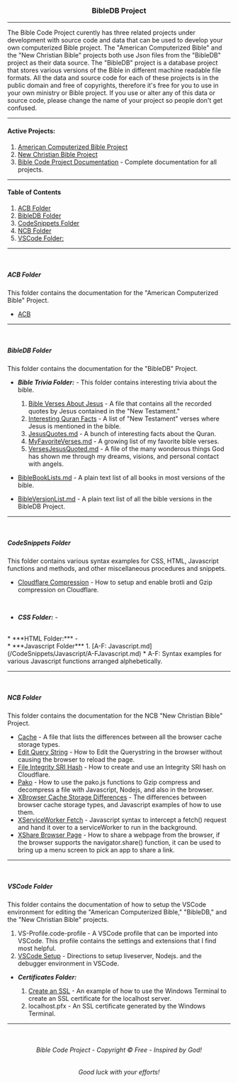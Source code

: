 <h3 align="center">BibleDB Project</h3>

---

The Bible Code Project curently has three related projects under development with source code and data that can be used to develop your own computerized Bible project. The "American Computerized Bible" and the "New Christian Bible" projects both use Json files from the "BibleDB" project as their data source. The "BibleDB" project is a database project that stores various versions of the Bible in different machine readable file formats. All the data and source code for each of these projects is in the public domain and free of copyrights, therefore it's free for you to use in your own ministry or Bible project. If you use or alter any of this data or source code, please change the name of your project so people don't get confused.

---

#### Active Projects:

1. [American Computerized Bible Project](https://github.com/ACB-Bible/AmericanComputerizedBible)
2. [New Christian Bible Project](https://github.com/ACB-Bible/NCB)
3. [Bible Code Project Documentation](https://github.com/ACB-Bible/DOC) - Complete documentation for all projects.
---

#### Table of Contents

1. [ACB Folder](#acb-folder)
2. [BibleDB Folder](#bibledb-folder)
3. [CodeSnippets Folder](#codesnippets-folder)
4. [NCB Folder](#ncb-folder)
5. [VSCode Folder:](#vscode-folder)

---

<br>

##### ACB Folder
This folder contains the documentation for the "American Computerized Bible" Project.

* [ACB](/ACB/ACB.md)

---

<br>

##### BibleDB Folder
This folder contains the documentation for the "BibleDB" Project.

* ***Bible Trivia Folder:*** - This folder contains interesting trivia about the bible.
    1. [Bible Verses About Jesus](BibleDB/Bible-Trivia/BibleVersesAboutJesus.md) - A file that contains all the recorded quotes by Jesus contained in the "New Testament."
    2. [Interesting Quran Facts](BibleDB/Bible-Trivia/InterestingQuranFacts.md) - A list of "New Testament" verses where Jesus is mentioned in the bible.
    3. [JesusQuotes.md](BibleDB/Bible-Trivia/JesusQuotes.md) - A bunch of interesting facts about the Quran.
    4. [MyFavoriteVerses.md](BibleDB/Bible-Trivia/MyFavoriteVerses.md) - A growing list of my favorite bible verses.
    5. [VersesJesusQuoted.md](BibleDB/Bible-Trivia/VersesJesusQuoted.md) - A file of the many wonderous things God has shown me through my dreams, visions, and personal contact with angels.

* [BibleBookLists.md](BibleDB/BibleBookLists.md) - A plain text list of all books in most versions of the bible.
* [BibleVersionList.md](BibleDB/BibleVersionList.md) - A plain text list of all the bible versions in the BibleDB Project.

---

<br>

##### CodeSnippets Folder
This folder contains various syntax examples for CSS, HTML, Javascript functions and methods, and other miscellaneous procedures and snippets.

* [Cloudflare Compression](/NCB/CloudflareCompression.md) - How to setup and enable brotli and Gzip compression on Cloudflare.

<br>

* ***CSS Folder:*** - 
<br>
* ***HTML Folder:*** - 
<br>
* ***Javascript Folder***        
    1. [A-F: Javascript.md](/CodeSnippets/Javascript/A-FJavascript.md)
        * A-F: Syntax examples for various Javascript functions arranged alphebetically.

---

<br>

##### NCB Folder
This folder contains the documentation for the NCB "New Christian Bible" Project.

* [Cache](/NCB/Cache.md) - A file that lists the differences between all the browser cache storage types.
* [Edit Query String](/NCB/EditQueryString.md) - How to Edit the Querystring in the browser without causing the browser to reload the page.
* [File Integrity SRI Hash](/NCB/FileIntegritySRIHash.md) - How to create and use an Integrity SRI hash on Cloudflare.
* [Pako](/NCB/Pako.md) - How to use the pako.js functions to Gzip compress and decompress a file with Javascript, Nodejs, and also in the browser.
* [XBrowser Cache Storage Differences](/NCB/XBrowserStorageDifferences.md) - The differences between browser cache storage types, and Javascript examples of how to use them.
* [XServiceWorker Fetch](/NCB/XServiceWorkerFetch.md) - Javascript syntax to intercept a fetch() request and hand it over to a serviceWorker to run in the background.
* [XShare Browser Page](/NCB/XShareBrowserPage.md) - How to share a webpage from the browser, if the browser supports the navigator.share() function, it can be used to bring up a menu screen to pick an app to share a link.
---

<br>

##### VSCode Folder
This folder contains the documentation of how to setup the VSCode environment for editing the "American Computerized Bible," "BibleDB," and the "New Christian Bible" projects.

1. VS-Profile.code-profile - A VSCode profile that can be imported into VSCode. This profile contains the settings and extensions that I find most helpful. 
1. [VSCode Setup](/VSCode/VSCodeSetup.md) - Directions to setup liveserver, Nodejs. and the debugger environment in VSCode.

* ***Certificates Folder:***

    1. [Create an SSL](/VSCode/Certificates/CreateSSL.md) - An example of how to use the Windows Terminal to create an SSL certificate for the localhost server.
    2. localhost.pfx - An SSL certificate generated by the Windows Terminal.    

---

<br>

<h6 align="center" title="God's Word Is Not For Sale">Bible Code Project - Copyright © Free - Inspired by God!</h3>
<h6 align="center">Good luck with your efforts!</h6>